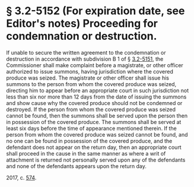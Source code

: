 # § 3.2-5152 (For expiration date, see Editor's notes) Proceeding for condemnation or destruction.

<p>If unable to secure the written agreement to the condemnation or destruction in accordance with subdivision B 1 of § <a href='http://law.lis.virginia.gov/vacode/3.2-5151/'>3.2-5151</a>, the Commissioner shall make complaint before a magistrate, or other officer authorized to issue summons, having jurisdiction where the covered produce was seized. The magistrate or other officer shall issue his summons to the person from whom the covered produce was seized, directing him to appear before an appropriate court in such jurisdiction not less than six nor more than 12 days from the date of issuing the summons and show cause why the covered produce should not be condemned or destroyed. If the person from whom the covered produce was seized cannot be found, then the summons shall be served upon the person then in possession of the covered produce. The summons shall be served at least six days before the time of appearance mentioned therein. If the person from whom the covered produce was seized cannot be found, and no one can be found in possession of the covered produce, and the defendant does not appear on the return day, then an appropriate court shall proceed in the cause in the same manner as where a writ of attachment is returned not personally served upon any of the defendants and none of the defendants appears upon the return day.</p><p>2017, c. <a href='http://lis.virginia.gov/cgi-bin/legp604.exe?171+ful+CHAP0574'>574</a>.</p>